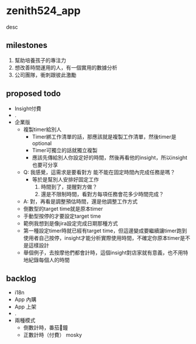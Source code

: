 # zenith524_app

desc

## milestones

1. 幫助培養孩子的專注力
1. 想改善時間運用的人，有一個實用的數據分析
1. 公司團隊，衝刺跟彼此激勵

## proposed todo

- Insight付費
- .
- 企業版
  - 複製timer給別人
    - Timer綁工作清單的話，那應該就是複製工作清單，然後timer是optional
    - Timer可獨立的話就獨立複製
    - 應該先傳給別人你設定好的時間，然後再看他的insight，所以insight也要可分享
  - Q: 我感覺，這需求是要看對方 能不能在固定時間內完成任務是嗎？
    - 等於是幫別人安排好固定工作
      1. 時間到了，提醒對方做？
      1. 還是不限制時間，看對方每項任務會花多少時間完成？
  - A: 對，再看是調整預估時間，還是他調整工作方式
  - 倒數型的target time就是原本timer
  - 手動型按停的才要設定target time
  - 範例我想到是像jira設定完成日期那種方式
  - 第一種設定timer時就已經有target time，但這邊變成要繼續讓timer跑到使用者自己按停，insight才能分析實際使用時間，不確定你原本timer是不是這樣設計
  - 舉個例子，去按摩他們都會計時，這個insight對店家就有意義，也不用特地紀錄每個人的時間

## backlog

- i18n
- App 內購
- App 上架
- .
- 兩種模式
  - 倒數計時，番茄🍅鐘
  - 正數計時（付費） mosky
